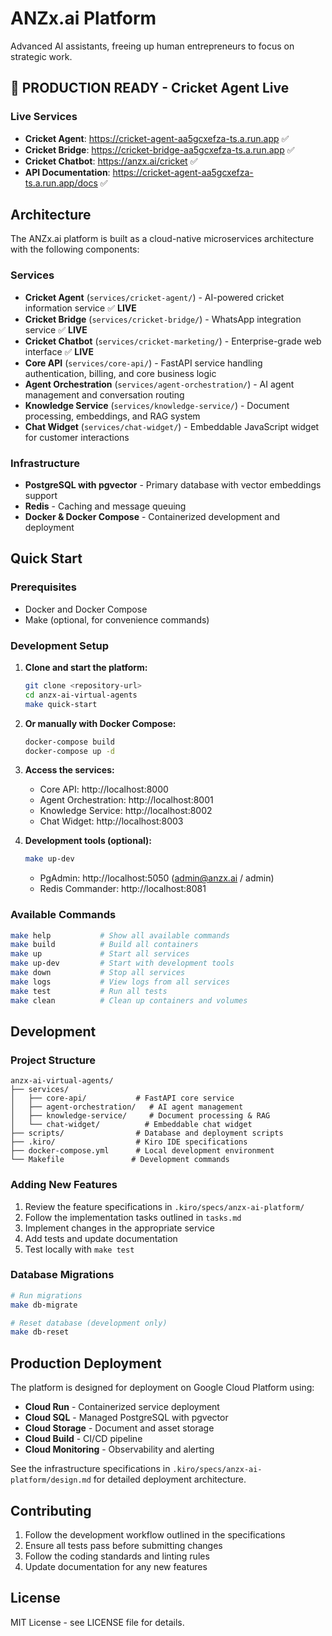 # ANZx.ai Platform

Advanced AI assistants, freeing up human entrepreneurs to focus on strategic work.

## 🚀 **PRODUCTION READY** - Cricket Agent Live

### **Live Services**
- **Cricket Agent**: https://cricket-agent-aa5gcxefza-ts.a.run.app ✅
- **Cricket Bridge**: https://cricket-bridge-aa5gcxefza-ts.a.run.app ✅  
- **Cricket Chatbot**: https://anzx.ai/cricket ✅
- **API Documentation**: https://cricket-agent-aa5gcxefza-ts.a.run.app/docs ✅

## Architecture

The ANZx.ai platform is built as a cloud-native microservices architecture with the following components:

### Services

- **Cricket Agent** (`services/cricket-agent/`) - AI-powered cricket information service ✅ **LIVE**
- **Cricket Bridge** (`services/cricket-bridge/`) - WhatsApp integration service ✅ **LIVE**
- **Cricket Chatbot** (`services/cricket-marketing/`) - Enterprise-grade web interface ✅ **LIVE**
- **Core API** (`services/core-api/`) - FastAPI service handling authentication, billing, and core business logic
- **Agent Orchestration** (`services/agent-orchestration/`) - AI agent management and conversation routing
- **Knowledge Service** (`services/knowledge-service/`) - Document processing, embeddings, and RAG system
- **Chat Widget** (`services/chat-widget/`) - Embeddable JavaScript widget for customer interactions

### Infrastructure

- **PostgreSQL with pgvector** - Primary database with vector embeddings support
- **Redis** - Caching and message queuing
- **Docker & Docker Compose** - Containerized development and deployment

## Quick Start

### Prerequisites

- Docker and Docker Compose
- Make (optional, for convenience commands)

### Development Setup

1. **Clone and start the platform:**
   ```bash
   git clone <repository-url>
   cd anzx-ai-virtual-agents
   make quick-start
   ```

2. **Or manually with Docker Compose:**
   ```bash
   docker-compose build
   docker-compose up -d
   ```

3. **Access the services:**
   - Core API: http://localhost:8000
   - Agent Orchestration: http://localhost:8001
   - Knowledge Service: http://localhost:8002
   - Chat Widget: http://localhost:8003

4. **Development tools (optional):**
   ```bash
   make up-dev
   ```
   - PgAdmin: http://localhost:5050 (admin@anzx.ai / admin)
   - Redis Commander: http://localhost:8081

### Available Commands

```bash
make help           # Show all available commands
make build          # Build all containers
make up             # Start all services
make up-dev         # Start with development tools
make down           # Stop all services
make logs           # View logs from all services
make test           # Run all tests
make clean          # Clean up containers and volumes
```

## Development

### Project Structure

```
anzx-ai-virtual-agents/
├── services/
│   ├── core-api/           # FastAPI core service
│   ├── agent-orchestration/   # AI agent management
│   ├── knowledge-service/     # Document processing & RAG
│   └── chat-widget/          # Embeddable chat widget
├── scripts/                # Database and deployment scripts
├── .kiro/                  # Kiro IDE specifications
├── docker-compose.yml      # Local development environment
└── Makefile               # Development commands
```

### Adding New Features

1. Review the feature specifications in `.kiro/specs/anzx-ai-platform/`
2. Follow the implementation tasks outlined in `tasks.md`
3. Implement changes in the appropriate service
4. Add tests and update documentation
5. Test locally with `make test`

### Database Migrations

```bash
# Run migrations
make db-migrate

# Reset database (development only)
make db-reset
```

## Production Deployment

The platform is designed for deployment on Google Cloud Platform using:

- **Cloud Run** - Containerized service deployment
- **Cloud SQL** - Managed PostgreSQL with pgvector
- **Cloud Storage** - Document and asset storage
- **Cloud Build** - CI/CD pipeline
- **Cloud Monitoring** - Observability and alerting

See the infrastructure specifications in `.kiro/specs/anzx-ai-platform/design.md` for detailed deployment architecture.

## Contributing

1. Follow the development workflow outlined in the specifications
2. Ensure all tests pass before submitting changes
3. Follow the coding standards and linting rules
4. Update documentation for any new features

## License

MIT License - see LICENSE file for details.